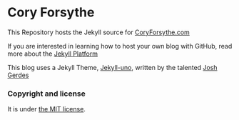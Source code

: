 # Cory Forsythe

This Repository hosts the Jekyll source for [CoryForsythe.com](https://coryforsythe.com)


If you are interested in learning how to host your own blog with GitHub, read more about the [Jekyll Platform](https://jekyllrb.com/)

This blog uses a Jekyll Theme, [Jekyll-uno](http://joshgerdes.com/jekyll-uno/), written by the talented [Josh Gerdes](https://github.com/joshgerdes)



### Copyright and license

It is under [the MIT license](/LICENSE).
